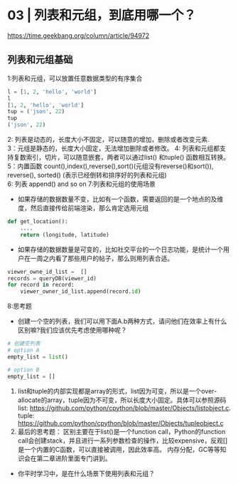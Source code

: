 # 03 | 列表和元组，到底用哪一个？
https://time.geekbang.org/column/article/94972
## 列表和元组基础
1:列表和元组，可以放置任意数据类型的有序集合
```python
l = [1, 2, 'hello', 'world']
l
[1, 2, 'hello', 'world']
tup = ('json', 22) 
tup
('json', 22)
```

2: 列表是动态的，长度大小不固定，可以随意的增加，删除或者改变元素.  
3：元组是静态的，长度大小固定，无法增加删除或者修改。
4: 列表和元组都支持复数索引，切片，可以随意嵌套，两者可以通过list() 和tuple() 函数相互转换。
5：内置函数
    count(),index(),reverse(),sort()(元组没有reverse()和sort()), reverse(), sorted() (表示已经倒转和排序好的列表和元组)  
6: 列表
append() and so on
7:列表和元组的使用场景
- 如果存储的数据数量不变，比如有一个函数，需要返回的是一个地点的及维度，然后直接传给前端渲染，那么肯定选用元组
```python
def get_location():
    ....
    return (longitude, latitude)
```
- 如果存储的数据数量是可变的，比如社交平台的一个日志功能，是统计一个用户在一周之内看了那些用户的帖子，那么则用列表合适。
```python
viewer_owne_id_list =  []
records = queryDB(viewer_id)
for record in record:
    viewer_owner_id_list.append(record.id)
```

8:思考题
- 创建一个空的列表，我们可以用下面A.b两种方式，请问他们在效率上有什么区别嘛?我们应该优先考虑使用哪种呢？
```python
# 创建空列表
# option A 
empty_list = list()

# option B
empty_list = []
```
1. list和tuple的内部实现都是array的形式，list因为可变，所以是一个over-allocate的array，tuple因为不可变，所以长度大小固定。具体可以参照源码list: https://github.com/python/cpython/blob/master/Objects/listobject.c. tuple: https://github.com/python/cpython/blob/master/Objects/tupleobject.c
2. 最后的思考题：
区别主要在于list()是一个function call，Python的function call会创建stack，并且进行一系列参数检查的操作，比较expensive，反观[]是一个内置的C函数，可以直接被调用，因此效率高。
内存分配，GC等等知识会在第二章进阶里面专门讲到。

- 你平时学习中，是在什么场景下使用列表和元组？